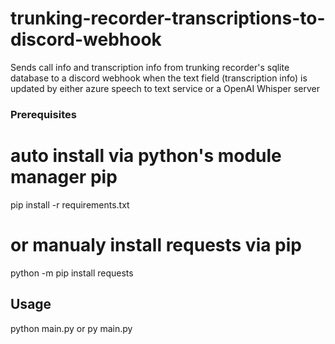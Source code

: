 # trunking-recorder-transcriptions-to-discord-webhook
Sends call info and transcription info from trunking recorder's sqlite database to a discord webhook when the text field (transcription info) is updated by either azure speech to text service or a OpenAI Whisper server

### Prerequisites
# auto install via python's module manager pip
pip install -r requirements.txt
# or manualy install requests via pip
python -m pip install requests

## Usage
python main.py
or
py main.py
